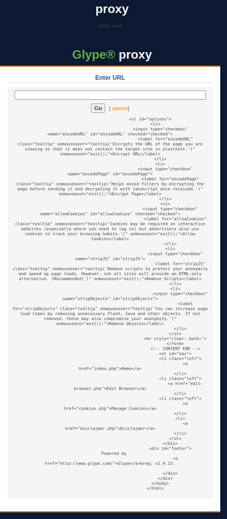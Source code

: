 # proxy
better work
<!DOCTYPE HTML PUBLIC "-//W3C//DTD HTML 4.01 Transitional//EN">
<html>
	<head>
		<title> Glype&reg; proxy</title>
		<meta name="description" content="">
			<meta name="keywords" content="">
				<style type="text/css">
	/* GLOBAL ELEMENTS */
	html,body {
		margin: 0; padding: 0;
		background: #0b1933;
		font-size: 100%;
		font-family: "trebuchet ms", arial, verdana;
		color: #444;
		text-align: center;
	}
	a {
		color: #EF7B0A;
		text-decoration:none; 
	}
	a:hover {
		text-decoration: underline;
	}
	p {
		color: #444;
		line-height: 170%; margin: 5px 0;
	}
	p, td, th, ul {
          	font-size: 80%;
	}
	
	/* LAYOUT */
	#wrapper {
		width: 700px;
		margin: 0 auto 0 auto;
		text-align: left;
	}
	
	#content {
		background: #fff;
		border-top: 3px solid #ce6c1c;
		border-bottom: 3px solid #ce6c1c;
		padding: 20px;
	}
	
	/* ELEMENTS */
	h1 {
		font: 250% "trebuchet ms";
		color: #fff;
		padding: 40px 0 10px 10px;
		margin: 0;
	}
	h1 span {
		color: #6BAD42;
	}
	h1 a {
		color: #FFFFFF;
    	}
	h1 a:hover {
		color: #6BAD42;
		text-decoration: none;
	}
	h1 a:hover span {
		color: #FFFFFF;
	}
	h2 {
		font: bold 100% arial, verdana, sans-serif;
		color: #3B578B;
		border-bottom: 1px solid #ccc;
		padding-bottom: 3px;
		margin: 0 0 10px 0;
	}
	p+p {
		padding-top: 1em;
	}
	form.form {
		font-size: 80%;
		background-color: #f5f5f5;
		padding: 10px;
	}
	#options {
		list-style-type: none;
		width: 500px;
		margin: 10px; padding: 0;
	}
  #options li { 
		float: left;
		width: 240px;
		border-left: 5px solid #ccc;
	}
	#footer {
		margin: 10px 0 0 0; 
		font-size: 80%;
		color: #ccc;
	}
	#nav {
		text-align: right;
		list-style-type: none;
		font-size: 80%;
		border-top: 1px solid #ccc;
		margin: 20px 0 0 0;
		padding: 0;
	}
	#nav li {
		padding: 0 5px 0 5px;
		display: inline;
		border-left: 1px solid #ccc;
	}
	.left {
		float: left;
	}
	
	/* STYLES */
	.first {
  margin-top: 0;
	}
	input.textbox {
		width: 500px;
		font: 120% arial, verdana, sans-serif;
	}
	input.button {
		margin-top: 10px;
		font-family: arial, verdana, sans-serif;
		font-size: 120%;
	}
	label {
		font-weight: light;
	}
	#error {
		border: 1px solid red;
		border-left: 5px solid red;
		padding: 2px;
		margin: 5px 0 15px 0;
		background: #eee;
	}
	
	/* TABLES USED IN COOKIE MANAGEMENT / EDIT BROWSER PAGES */
	table {
		border-color: #666;
		border-width: 0 0 1px 1px;
		border-style: solid;
		width: 50%;
	}
  }
	th {
		font-size: normal;
		background: #ccc;
		border-width: 2px;
	}
	td, th {
		border-color: #666;
		border-width: 1px 1px 0 0;
		border-style: solid;
		padding: 2px 10px 2px 10px;
	}
	td {
		background-color: #EEEEEE;
	}
	.full-width {
		width: 98%;
	}
	.large-table { 
		width: 75%; 
		margin-top: 15px;
	}
	.large-table td, .large-table th {
		padding: 5px;
	}
	td.small-note {
		font-size: 60%;
		padding: 2px;
		text-align: right;
	}
	
	/* TOOLTIP HOVER EFFECT */
	label {
		font-weight: bold;
		line-height: 20px;
		cursor: help;
	}
	#tooltip {
		width: 20em;
		color: #fff;
		font-size: 12px;
		font-weight: normal;
		padding: 5px;
		border: 3px solid #333;
		text-align: left;
		background-color: #555555;
	}
</style>
				<script type="text/javascript">ginf={url:'http://proxy.tomala.org.pl',script:'browse.php',target:{h:'',p:'',b:'',u:''},enc:{u:'fV0JT1XVbJH9MNkYlcCQ0YoGkgX0lvdph3Y0TLJSjgRVS0H109IQWUm419TavWpAObqxLZfU3VDLLbBB89hSRrLIrsHKeWaQWodxdhf62IGBH70E47kLmTiBbP9ez9Ul',e:'1',x:'',p:''},b:'5'}</script>
				<script type="text/javascript" src="https://proxy.tomala.org.pl/includes/main.js?1.4.13"></script>
				<script type="text/javascript">
	window.addDomReadyFunc(function() {
		document.getElementById('options').style.display = 'none';
		document.getElementById('input').focus();
	});
	disableOverride();
</script>
			</head>
			<body>
				<div id="wrapper">
					<div id="header">
						<h1>
							<a href="index.php">
								<span>Glype&reg;</span> proxy 
							</a>
						</h1>
					</div>
					<div id="content">
						<!-- CONTENT START -->
						<!--[error]-->
						<!--<h2 class="first">About</h2>-->
						<h2>Enter URL</h2>
						<form action="includes/process.php?action=update" method="post" onsubmit="return updateLocation(this);" class="form">
							<input type="text" name="u" id="input" size="40" class="textbox">
								<input type="submit" value="Go" class="button"> &nbsp; [
									<a style="cursor:pointer;" onclick="document.getElementById('options').style.display=(document.getElementById('options').style.display=='none'?'':'none')">options</a>]
			
									<ul id="options">
										<li>
											<input type="checkbox" name="encodeURL" id="encodeURL" checked="checked">
												<label for="encodeURL" class="tooltip" onmouseover="tooltip('Encrypts the URL of the page you are viewing so that it does not contain the target site in plaintext.')" onmouseout="exit();">Encrypt URL</label>
											</li>
											<li>
												<input type="checkbox" name="encodePage" id="encodePage">
													<label for="encodePage" class="tooltip" onmouseover="tooltip('Helps avoid filters by encrypting the page before sending it and decrypting it with javascript once received.')" onmouseout="exit();">Encrypt Page</label>
												</li>
												<li>
													<input type="checkbox" name="allowCookies" id="allowCookies" checked="checked">
														<label for="allowCookies" class="tooltip" onmouseover="tooltip('Cookies may be required on interactive websites (especially where you need to log in) but advertisers also use cookies to track your browsing habits.')" onmouseout="exit();">Allow Cookies</label>
													</li>
													<li>
														<input type="checkbox" name="stripJS" id="stripJS">
															<label for="stripJS" class="tooltip" onmouseover="tooltip('Remove scripts to protect your anonymity and speed up page loads. However, not all sites will provide an HTML-only alternative. (Recommended)')" onmouseout="exit();">Remove Scripts</label>
														</li>
														<li>
															<input type="checkbox" name="stripObjects" id="stripObjects">
																<label for="stripObjects" class="tooltip" onmouseover="tooltip('You can increase page load times by removing unnecessary Flash, Java and other objects. If not removed, these may also compromise your anonymity.')" onmouseout="exit();">Remove Objects</label>
															</li>
														</ul>
														<br style="clear: both;">
														</form>
														<!-- CONTENT END -->
														<ul id="nav">
															<li class="left">
																<a href="index.php">Home</a>
															</li>
															<li class="left">
																<a href="edit-browser.php">Edit Browser</a>
															</li>
															<li class="left">
																<a href="cookies.php">Manage Cookies</a>
															</li>
															<li>
																<a href="disclaimer.php">Disclaimer</a>
															</li>
														</ul>
													</div>
													<div id="footer">
		Powered by 
														<a href="http://www.glype.com/">Glype</a>&reg; v1.4.13.
	
													</div>
												</div>
											</body>
										</html>
